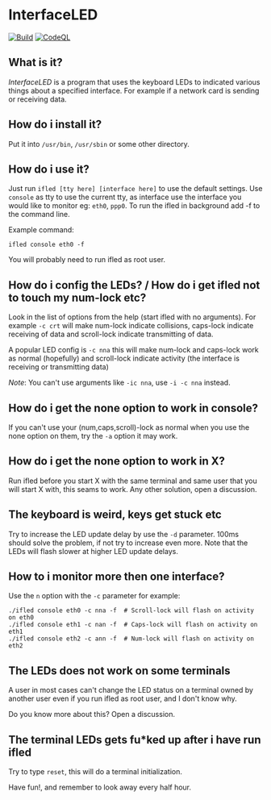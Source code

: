 # InterfaceLED

[![Build](https://github.com/wolkenschieber/ifled/actions/workflows/build.yml/badge.svg)](https://github.com/wolkenschieber/ifled/actions/workflows/build.yml)
[![CodeQL](https://github.com/wolkenschieber/ifled/actions/workflows/codeql-analysis.yml/badge.svg)](https://github.com/wolkenschieber/ifled/actions/workflows/codeql-analysis.yml)

## What is it?

_InterfaceLED_ is a program that uses the keyboard LEDs to indicated various
things about a specified interface. For example if a network card is sending
or receiving data.


## How do i install it?

Put it into `/usr/bin`, `/usr/sbin` or some other directory.


## How do i use it?

Just run `ifled [tty here] [interface here]` to use the default settings.
Use `console` as tty to use the current tty, as interface use the interface you
would like to monitor eg: `eth0`, `ppp0`. To run the ifled in background add -f to
the command line.

Example command:
```
ifled console eth0 -f
```

You will probably need to run ifled as root user.


## How do i config the LEDs? / How do i get ifled not to touch my num-lock etc?

Look in the list of options from the help (start ifled with no arguments).
For example `-c crt` will make num-lock indicate collisions, caps-lock indicate
receiving of data and scroll-lock indicate transmitting of data.

A popular LED config is `-c nna` this will make num-lock and caps-lock work as
normal (hopefully) and scroll-lock indicate activity (the interface is
receiving or transmitting data)

*Note*: You can't use arguments like `-ic nna`, use `-i -c nna` instead. 


## How do i get the none option to work in console?

If you can't use your (num,caps,scroll)-lock as normal when you use the none
option on them, try the `-a` option it may work.


## How do i get the none option to work in X?

Run ifled before you start X with the same terminal and same user that you will
start X with, this seams to work. Any other solution, open a discussion.


## The keyboard is weird, keys get stuck etc

Try to increase the LED update delay by use the `-d` parameter. 100ms should
solve the problem, if not try to increase even more. Note that the LEDs will
flash slower at higher LED update delays.


## How to i monitor more then one interface?

Use the `n` option with the `-c` parameter for example:

```
./ifled console eth0 -c nna -f  # Scroll-lock will flash on activity on eth0
./ifled console eth1 -c nan -f  # Caps-lock will flash on activity on eth1
./ifled console eth2 -c ann -f  # Num-lock will flash on activity on eth2
```

## The LEDs does not work on some terminals

A user in most cases can't change the LED status on a terminal owned by another
user even if you run ifled as root user, and I don't know why.

Do you know more about this? Open a discussion.


## The terminal LEDs gets fu*ked up after i have run ifled

Try to type `reset`, this will do a terminal initialization.


Have fun!, and remember to look away every half hour.
